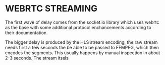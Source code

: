 # WEBRTC STREAMING


The first wave of delay comes from the socket.io library which uses webrtc as the base with some additional protocol enchancements according to their documentation.

The bigger delay is produced by the HLS stream encoding, the raw stream needs first a few seconds the be able to be passed to FFMPEG, which then encodes the segments. This usually happens by manual inspection in about 2-3 seconds. The stream itsels
